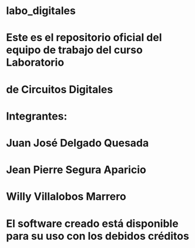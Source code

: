 # labo_digitales
# Este es el repositorio oficial del equipo de trabajo del curso Laboratorio
# de Circuitos Digitales

# Integrantes:
#	Juan José Delgado Quesada
#	Jean Pierre Segura Aparicio
#	Willy Villalobos Marrero

# El software creado está disponible para su uso con los debidos créditos
